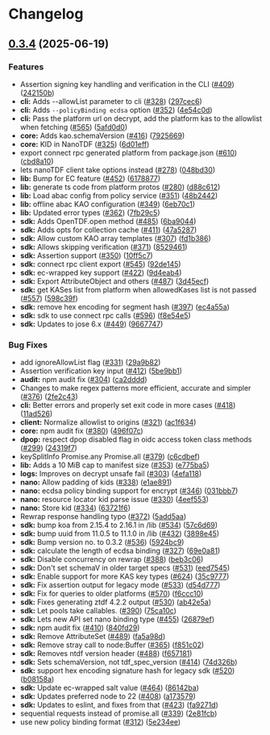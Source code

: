 # Changelog

## [0.3.4](https://github.com/opentdf/web-sdk/compare/sdk-v0.3.3...sdk-v0.3.4) (2025-06-19)


### Features

* Assertion signing key handling and verification in the CLI ([#409](https://github.com/opentdf/web-sdk/issues/409)) ([242150b](https://github.com/opentdf/web-sdk/commit/242150b69d2fd428ed4c6cab4d27b1d258ebe11a))
* **cli:** Adds --allowList parameter to cli ([#328](https://github.com/opentdf/web-sdk/issues/328)) ([297cec6](https://github.com/opentdf/web-sdk/commit/297cec667ef3e87263ab9e58fae1482750009156))
* **cli:** Adds `--policyBinding ecdsa` option ([#352](https://github.com/opentdf/web-sdk/issues/352)) ([4e54c0d](https://github.com/opentdf/web-sdk/commit/4e54c0d6d9cd6b6d1c05296cf954431970509367))
* **cli:** Pass the platform url on decrypt, add the platform kas to the allowlist when fetching ([#565](https://github.com/opentdf/web-sdk/issues/565)) ([5afd0d0](https://github.com/opentdf/web-sdk/commit/5afd0d058f9111a8fef420ec560e0dcf4fde6007))
* **core:** Adds kao.schemaVersion ([#416](https://github.com/opentdf/web-sdk/issues/416)) ([7925669](https://github.com/opentdf/web-sdk/commit/7925669cd6131e252147df126c6e1c0bedc3e0d0))
* **core:** KID in NanoTDF ([#325](https://github.com/opentdf/web-sdk/issues/325)) ([6d01eff](https://github.com/opentdf/web-sdk/commit/6d01eff5bdf2f9fde688b3dab4e57470fb255c88))
* export connect rpc generated platform from package.json ([#610](https://github.com/opentdf/web-sdk/issues/610)) ([cbd8a10](https://github.com/opentdf/web-sdk/commit/cbd8a10eb5e277c40b04e894f62bb3f53aa2a483))
* lets nanoTDF client take options instead ([#278](https://github.com/opentdf/web-sdk/issues/278)) ([048bd30](https://github.com/opentdf/web-sdk/commit/048bd3063450dd56e6d9b749f9efd0fca451c6ee))
* **lib:** Bump for EC feature ([#452](https://github.com/opentdf/web-sdk/issues/452)) ([6178877](https://github.com/opentdf/web-sdk/commit/6178877c8a307fe461f3ce348cb63a7204ccda45))
* **lib:** generate ts code from platform protos ([#280](https://github.com/opentdf/web-sdk/issues/280)) ([d88c612](https://github.com/opentdf/web-sdk/commit/d88c612a8d7670ba16828c77662fe4f21dc8258c))
* **lib:** Load abac config from policy service ([#351](https://github.com/opentdf/web-sdk/issues/351)) ([48b2442](https://github.com/opentdf/web-sdk/commit/48b24426c26ff56e0edb7d2e78eda34e844be135))
* **lib:** offline abac KAO configuration ([#349](https://github.com/opentdf/web-sdk/issues/349)) ([6eb70c1](https://github.com/opentdf/web-sdk/commit/6eb70c1fdfc4e18308dbb898594fa773e1f2c7a8))
* **lib:** Updated error types ([#362](https://github.com/opentdf/web-sdk/issues/362)) ([7fb29c5](https://github.com/opentdf/web-sdk/commit/7fb29c5ef519720f7d2c9c8e488e6246743e8d1c))
* **sdk:** Adds OpenTDF.open method ([#485](https://github.com/opentdf/web-sdk/issues/485)) ([6ba9044](https://github.com/opentdf/web-sdk/commit/6ba90445b263bf8084b421faab742c93688446dd))
* **sdk:** Adds opts for collection cache ([#411](https://github.com/opentdf/web-sdk/issues/411)) ([47a5287](https://github.com/opentdf/web-sdk/commit/47a528718dbffe999894ecdae904930919fcc9ed))
* **sdk:** Allow custom KAO array templates ([#307](https://github.com/opentdf/web-sdk/issues/307)) ([fd1b386](https://github.com/opentdf/web-sdk/commit/fd1b38677b309083a54c0818b316d9e39d7aa649))
* **sdk:** Allows skipping verification ([#371](https://github.com/opentdf/web-sdk/issues/371)) ([8529461](https://github.com/opentdf/web-sdk/commit/85294612fb6886fa4da6cf4d070c54168ed634de))
* **sdk:** Assertion support ([#350](https://github.com/opentdf/web-sdk/issues/350)) ([10ff5c7](https://github.com/opentdf/web-sdk/commit/10ff5c7b940a1287cb2dfbbaeee50ba58d0b85a7))
* **sdk:** connect rpc client export ([#545](https://github.com/opentdf/web-sdk/issues/545)) ([92de145](https://github.com/opentdf/web-sdk/commit/92de1451cc18c9385d35331dafa4b078e7a1736b))
* **sdk:** ec-wrapped key support ([#422](https://github.com/opentdf/web-sdk/issues/422)) ([9d4eab4](https://github.com/opentdf/web-sdk/commit/9d4eab46de11bbbe8bc660149fad245853d18e94))
* **sdk:** Export AttributeObject and others ([#487](https://github.com/opentdf/web-sdk/issues/487)) ([3d45ecf](https://github.com/opentdf/web-sdk/commit/3d45ecfa07f27ba62d47a416a056481a7b5d859e))
* **sdk:** get KASes list from platform when allowedKases list is not passed ([#557](https://github.com/opentdf/web-sdk/issues/557)) ([598c39f](https://github.com/opentdf/web-sdk/commit/598c39f2bccb4eb2a0f19143cf1d47d07bd65232))
* **sdk:** remove hex encoding for segment hash ([#397](https://github.com/opentdf/web-sdk/issues/397)) ([ec4a55a](https://github.com/opentdf/web-sdk/commit/ec4a55a2890375b7dd5be61dafa93b505e54be7b))
* **sdk:** sdk to use connect rpc calls ([#596](https://github.com/opentdf/web-sdk/issues/596)) ([f8e54e5](https://github.com/opentdf/web-sdk/commit/f8e54e5ff0a5775a2e7c3e487d1f16b227231583))
* **sdk:** Updates to jose 6.x ([#449](https://github.com/opentdf/web-sdk/issues/449)) ([9667747](https://github.com/opentdf/web-sdk/commit/966774769a674d65b5a32e002687f08104844732))


### Bug Fixes

* add ignoreAllowList flag ([#331](https://github.com/opentdf/web-sdk/issues/331)) ([29a9b82](https://github.com/opentdf/web-sdk/commit/29a9b82e98bd99c95a59288949ff182103c09a05))
* Assertion verification key input ([#412](https://github.com/opentdf/web-sdk/issues/412)) ([5be9bb1](https://github.com/opentdf/web-sdk/commit/5be9bb11bb73b5859ea7f18a6309dd70e93dc94a))
* **audit:** npm audit fix ([#304](https://github.com/opentdf/web-sdk/issues/304)) ([ca2dddd](https://github.com/opentdf/web-sdk/commit/ca2dddd189970ed368e1f9213a15e3eaafb3dde3))
* Changes to make regex patterns more efficient, accurate and simpler ([#376](https://github.com/opentdf/web-sdk/issues/376)) ([2fe2c43](https://github.com/opentdf/web-sdk/commit/2fe2c43ee3c481f6f40eba11a50e0ab8155ea024))
* **cli:** Better errors and properly set exit code in more cases ([#418](https://github.com/opentdf/web-sdk/issues/418)) ([11ad526](https://github.com/opentdf/web-sdk/commit/11ad526ed29f8c334d1d048dacd8302795ce5589))
* **client:** Normalize allowlist to origins ([#321](https://github.com/opentdf/web-sdk/issues/321)) ([ac1f634](https://github.com/opentdf/web-sdk/commit/ac1f634df2db559f895ac1317dad8c5af14da680))
* **core:** npm audit fix ([#380](https://github.com/opentdf/web-sdk/issues/380)) ([496f07c](https://github.com/opentdf/web-sdk/commit/496f07ca7029ded39bd0c71a59f1c7220dd419c1))
* **dpop:** respect dpop disabled flag in oidc access token class methods ([#299](https://github.com/opentdf/web-sdk/issues/299)) ([24319f7](https://github.com/opentdf/web-sdk/commit/24319f72c70ee30a1a242c0e37d0d775eca91604))
* keySplitInfo Promise.any Promise.all ([#379](https://github.com/opentdf/web-sdk/issues/379)) ([c6cdbef](https://github.com/opentdf/web-sdk/commit/c6cdbefc5c2cffda0c8a70972ee115e60112bfa4))
* **lib:** Adds a 10 MiB cap to manifest size ([#353](https://github.com/opentdf/web-sdk/issues/353)) ([e775ba5](https://github.com/opentdf/web-sdk/commit/e775ba5b7d9fca7f91ce9a50650d4e69a03711bc))
* **logs:** Improves on decrypt unsafe fail ([#303](https://github.com/opentdf/web-sdk/issues/303)) ([4efa118](https://github.com/opentdf/web-sdk/commit/4efa118a0d307ea08d6b941670d610d82cb4af50))
* **nano:** Allow padding of kids ([#338](https://github.com/opentdf/web-sdk/issues/338)) ([e1ae891](https://github.com/opentdf/web-sdk/commit/e1ae8912617869e298325df57f4888e5fe3a14a6))
* **nano:** ecdsa policy binding support for encrypt ([#346](https://github.com/opentdf/web-sdk/issues/346)) ([031bbb7](https://github.com/opentdf/web-sdk/commit/031bbb7154a638c3b0c55ea58369af3182414f94))
* **nano:** resource locator kid parse issue ([#330](https://github.com/opentdf/web-sdk/issues/330)) ([4eef553](https://github.com/opentdf/web-sdk/commit/4eef553dc5a779637c1ea8567b27d411524643f3))
* **nano:** Store kid ([#334](https://github.com/opentdf/web-sdk/issues/334)) ([63721f6](https://github.com/opentdf/web-sdk/commit/63721f634bb1bb4b3cfd91343eff67fdabd7e603))
* Rewrap response handling typo ([#372](https://github.com/opentdf/web-sdk/issues/372)) ([5add5aa](https://github.com/opentdf/web-sdk/commit/5add5aa1be96abf08c15573080e8e8e537e939f8))
* **sdk:** bump koa from 2.15.4 to 2.16.1 in /lib ([#534](https://github.com/opentdf/web-sdk/issues/534)) ([57c6d69](https://github.com/opentdf/web-sdk/commit/57c6d69862c577d5b459cb57edf8865f87c75dab))
* **sdk:** bump uuid from 11.0.5 to 11.1.0 in /lib ([#432](https://github.com/opentdf/web-sdk/issues/432)) ([3898e45](https://github.com/opentdf/web-sdk/commit/3898e4513ade1a1c5a1799ef58bef249f02bb14f))
* **sdk:** Bump version no. to 0.3.2 ([#536](https://github.com/opentdf/web-sdk/issues/536)) ([5924bc9](https://github.com/opentdf/web-sdk/commit/5924bc9f3cdb694b8f1be8ddd53f1b59e4f96115))
* **sdk:** calculate the length of ecdsa binding ([#327](https://github.com/opentdf/web-sdk/issues/327)) ([69e0a81](https://github.com/opentdf/web-sdk/commit/69e0a8156f747c27aa185f0cb22498b0a9ed8e53))
* **sdk:** Disable concurrency on rewrap ([#388](https://github.com/opentdf/web-sdk/issues/388)) ([beb3c06](https://github.com/opentdf/web-sdk/commit/beb3c0644683549b0c6eaf6858b27c6222512e35))
* **sdk:** Don't set schemaV in older target specs ([#531](https://github.com/opentdf/web-sdk/issues/531)) ([eed7545](https://github.com/opentdf/web-sdk/commit/eed7545fca60e94123697adca151b470c1719be4))
* **sdk:** Enable support for more KAS key types ([#624](https://github.com/opentdf/web-sdk/issues/624)) ([35c9777](https://github.com/opentdf/web-sdk/commit/35c977767f6b7291d2b6d96e803cac45d71ddcd2))
* **sdk:** Fix assertion output for legacy mode ([#533](https://github.com/opentdf/web-sdk/issues/533)) ([d54d777](https://github.com/opentdf/web-sdk/commit/d54d777ada207d82c99672dd9ab9d82b1a3fb8ce))
* **sdk:** Fix for queries to older platforms ([#570](https://github.com/opentdf/web-sdk/issues/570)) ([f6ccc10](https://github.com/opentdf/web-sdk/commit/f6ccc106747027e8e01f4074d270402f047e464a))
* **sdk:** Fixes generating ztdf 4.2.2 output ([#530](https://github.com/opentdf/web-sdk/issues/530)) ([ab42e5a](https://github.com/opentdf/web-sdk/commit/ab42e5a1f8463d6cbc18695f53c56b3403950fdd))
* **sdk:** Let pools take callables. ([#390](https://github.com/opentdf/web-sdk/issues/390)) ([75ca10c](https://github.com/opentdf/web-sdk/commit/75ca10c018dc61fdc9f3892c40a6b14daed2f4c2))
* **sdk:** Lets new API set nano binding type ([#455](https://github.com/opentdf/web-sdk/issues/455)) ([26879ef](https://github.com/opentdf/web-sdk/commit/26879ef9e81dbe5b8daff065c2ad7ef433072669))
* **sdk:** npm audit fix ([#410](https://github.com/opentdf/web-sdk/issues/410)) ([840fd29](https://github.com/opentdf/web-sdk/commit/840fd297a419d5fa402e68bed04b45698d2d5214))
* **sdk:** Remove AttributeSet ([#489](https://github.com/opentdf/web-sdk/issues/489)) ([fa5a98d](https://github.com/opentdf/web-sdk/commit/fa5a98dcceacd0c92554c5822780a8300f2b29d7))
* **sdk:** Remove stray call to node:Buffer ([#365](https://github.com/opentdf/web-sdk/issues/365)) ([f851c02](https://github.com/opentdf/web-sdk/commit/f851c026455c6d6389c02f11cef478c2e08345c4))
* **sdk:** Removes ntdf version header ([#488](https://github.com/opentdf/web-sdk/issues/488)) ([f657181](https://github.com/opentdf/web-sdk/commit/f657181c63a23a83876b689d42b9910d9937420a))
* **sdk:** Sets schemaVersion, not tdf_spec_version ([#414](https://github.com/opentdf/web-sdk/issues/414)) ([74d326b](https://github.com/opentdf/web-sdk/commit/74d326b940049e9e9943648cd71ade723d16522d))
* **sdk:** support hex encoding signature hash for legacy sdk ([#520](https://github.com/opentdf/web-sdk/issues/520)) ([b08158a](https://github.com/opentdf/web-sdk/commit/b08158ae258b8e9bc65cad4b3cf64031de5d8f5b))
* **sdk:** Update ec-wrapped salt value ([#464](https://github.com/opentdf/web-sdk/issues/464)) ([86142ba](https://github.com/opentdf/web-sdk/commit/86142baef4992ebe3e2245435fc97e896a65380a))
* **sdk:** Updates preferred node to 22 ([#408](https://github.com/opentdf/web-sdk/issues/408)) ([a173579](https://github.com/opentdf/web-sdk/commit/a1735793a1129045d4e7db61d99edd5d66b8d911))
* **sdk:** Updates to eslint, and fixes from that ([#423](https://github.com/opentdf/web-sdk/issues/423)) ([fa9271d](https://github.com/opentdf/web-sdk/commit/fa9271d9dc32d6b8c27f6c83c71cb512b8430d99))
* sequential requests instead of promise.all ([#339](https://github.com/opentdf/web-sdk/issues/339)) ([2e81fcb](https://github.com/opentdf/web-sdk/commit/2e81fcb2d75f0d5bfbf0fc683e8dabf0cb3cf00d))
* use new policy binding format ([#312](https://github.com/opentdf/web-sdk/issues/312)) ([5e234ee](https://github.com/opentdf/web-sdk/commit/5e234ee0ae013e91b98bf6ca7341377e12565ca4))
